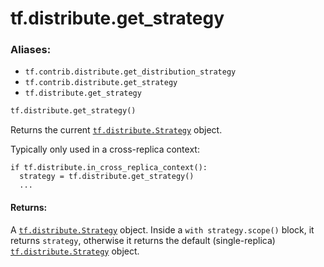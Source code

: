 <div itemscope itemtype="http://developers.google.com/ReferenceObject">
<meta itemprop="name" content="tf.distribute.get_strategy" />
<meta itemprop="path" content="Stable" />
</div>

# tf.distribute.get_strategy

### Aliases:

* `tf.contrib.distribute.get_distribution_strategy`
* `tf.contrib.distribute.get_strategy`
* `tf.distribute.get_strategy`

``` python
tf.distribute.get_strategy()
```

Returns the current <a href="../../tf/distribute/Strategy.md"><code>tf.distribute.Strategy</code></a> object.

Typically only used in a cross-replica context:

```
if tf.distribute.in_cross_replica_context():
  strategy = tf.distribute.get_strategy()
  ...
```

#### Returns:

A <a href="../../tf/distribute/Strategy.md"><code>tf.distribute.Strategy</code></a> object. Inside a `with strategy.scope()` block,
it returns `strategy`, otherwise it returns the default (single-replica)
<a href="../../tf/distribute/Strategy.md"><code>tf.distribute.Strategy</code></a> object.
